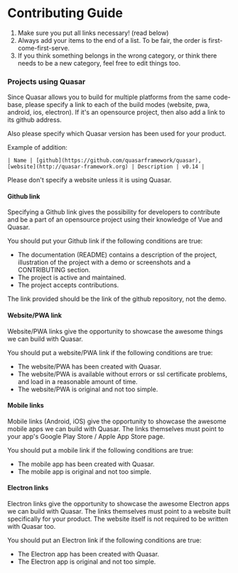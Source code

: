 # Contributing Guide

1. Make sure you put all links necessary! (read below)
2. Always add your items to the end of a list. To be fair, the order is first-come-first-serve.
3. If you think something belongs in the wrong category, or think there needs to be a new category, feel free to edit things too.



### Projects using Quasar

Since Quasar allows you to build for multiple platforms from the same code-base, please specify a link to each of the build modes (website, pwa, android, ios, electron).
If it's an opensource project, then also add a link to its github address.

Also please specify which Quasar version has been used for your product.

Example of addition:
```
| Name | [github](https://github.com/quasarframework/quasar), [website](http://quasar-framework.org) | Description | v0.14 |
```

Please don't specify a website unless it is using Quasar.

#### Github link

Specifying a Github link gives the possibility for developers to contribute and be a part of an opensource project using their knowledge of Vue and Quasar.

You should put your Github link if the following conditions are true:
- The documentation (README) contains a description of the project, illustration of the project with a demo or screenshots and a CONTRIBUTING section.
- The project is active and maintained.
- The project accepts contributions.

The link provided should be the link of the github repository, not the demo.

#### Website/PWA link

Website/PWA links give the opportunity to showcase the awesome things we can build with Quasar.

You should put a website/PWA link if the following conditions are true:
- The website/PWA has been created with Quasar.
- The website/PWA is available without errors or ssl certificate problems, and load in a reasonable amount of time.
- The website/PWA is original and not too simple.

#### Mobile links

Mobile links (Android, iOS) give the opportunity to showcase the awesome mobile apps we can build with Quasar. The links themselves must point to your app's Google Play Store / Apple App Store page.

You should put a mobile link if the following conditions are true:
- The mobile app has been created with Quasar.
- The mobile app is original and not too simple.

#### Electron links

Electron links give the opportunity to showcase the awesome Electron apps we can build with Quasar. The links themselves must point to a website built specifically for your product. The website itself is not required to be written with Quasar too.

You should put an Electron link if the following conditions are true:
- The Electron app has been created with Quasar.
- The Electron app is original and not too simple.
